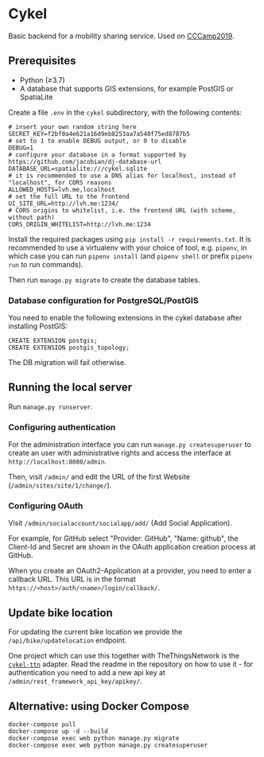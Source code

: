 # Cykel

Basic backend for a mobility sharing service. Used on [CCCamp2019](https://events.ccc.de/camp/2019/wiki/Main_Page).

## Prerequisites

* Python (≥3.7)
* A database that supports GIS extensions, for example PostGIS or SpatiaLite

Create a file `.env` in the `cykel` subdirectory, with the following contents:

```
# insert your own random string here
SECRET_KEY=f2bf0a4e621a16d9eb8253aa7a540f75ed8787b5
# set to 1 to enable DEBUG output, or 0 to disable
DEBUG=1
# configure your database in a format supported by https://github.com/jacobian/dj-database-url
DATABASE_URL=spatialite:///cykel.sqlite
# it is recommended to use a DNS alias for localhost, instead of "localhost", for CORS reasons
ALLOWED_HOSTS=lvh.me,localhost
# set the full URL to the frontend
UI_SITE_URL=http://lvh.me:1234/
# CORS origins to whitelist, i.e. the frontend URL (with scheme, without path)
CORS_ORIGIN_WHITELIST=http://lvh.me:1234
```

Install the required packages using `pip install -r requirements.txt`. It is recommended to use a virtualenv with your choice of tool, e.g. `pipenv`, in which case you can run `pipenv install` (and `pipenv shell` or prefix `pipenv run` to run commands).

Then run `manage.py migrate` to create the database tables.

### Database configuration for PostgreSQL/PostGIS

You need to enable the following extensions in the cykel database after installing PostGIS:

```
CREATE EXTENSION postgis;
CREATE EXTENSION postgis_topology;
```

The DB migration will fail otherwise.

## Running the local server

Run `manage.py runserver`.

### Configuring authentication

For the administration interface you can run `manage.py createsuperuser` to create an user with administrative rights and access the interface at `http://localhost:8080/admin`.

Then, visit `/admin/` and edit the URL of the first Website (`/admin/sites/site/1/change/`).

### Configuring OAuth

Visit `/admin/socialaccount/socialapp/add/` (Add Social Application).

For example, for GitHub select "Provider: GitHub", "Name: github", the Client-Id and Secret are shown in the OAuth application creation process at GitHub.

When you create an OAuth2-Application at a provider, you need to enter a callback URL. This URL is in the format `https://<host>/auth/<name>/login/callback/`.

## Update bike location

For updating the current bike location we provide the `/api/bike/updatelocation` endpoint.

One project which can use this together with TheThingsNetwork is the [`cykel-ttn`](https://github.com/stadtulm/cykel-ttn) adapter. Read the readme in the repository on how to use it - for authentication you need to add a new api key at `/admin/rest_framework_api_key/apikey/`.


## Alternative: using Docker Compose

```
docker-compose pull
docker-compose up -d --build
docker-compose exec web python manage.py migrate
docker-compose exec web python manage.py createsuperuser
```
